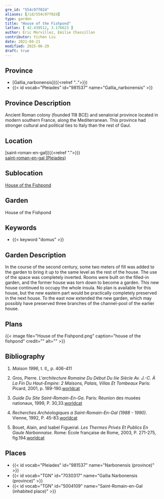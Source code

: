 ```yaml
---
gre_id: "554c97f02d"
aliases: [/id/554c97f02d]
type: garden
title: "House of the Fishpond"
latlon: [ 42.439512, 3.176623 ]
author: Eric Morvillez, Emilie Chassillan
contributor: Yichen Liu
date: 2021-04-21
modified: 2025-06-29
draft: true
---
```


## Province

- [Gallia_narbonensis]({{<relref "..">}})
- {{< id vocab="Pleiades" id="981537" name="Gallia_narbonensis" >}}

## Province Description

Ancient Roman colony (founded 118 BCE) and senatorial province located in modern southern France, along the Mediterranean. This province had stronger cultural and political ties to Italy than the rest of Gaul.

## Location

[saint-roman-en-gal]({{<relref ".">}}) \
[saint-roman-en-gal (Pleiades)](#)

## Sublocation

[House of the Fishpond](#)

## Garden

House of the Fishpond

## Keywords

- {{< keyword "domus" >}}

## Garden Description

In the course of the second century, some two meters of fill was added to the garden to bring it up to the same level as the rest of the house. The use of the space was completely inverted. Rooms were built on the filled-in garden, and the former house was torn down to become a garden. This new house continued to occupy the whole insula. No plan is available for this house, but the new eastern part would be practically completely preserved in the next house. To the east now extended the new garden, which may possibly have preserved three branches of the channel-pool of the earlier house.


<!-- ## Maps -->

## Plans

{{< image file="House of the Fishpond.png" caption="house of the fishpond" credit="" alt="" >}}


<!-- ## Images -->

<!-- ## Dates -->

## Bibliography

1. *Maison 1996*, t. II,, p. 406-411

2. Gros, Pierre. *L'architecture Romaine Du Début Du Iiie Siècle Av. J.-C. À La Fin Du Haut-Empire: 2 Maisons, Palais, Villas Et Tombeaux* Paris: Picard, 2001, p. 189-190.[worldcat](https://search.worldcat.org/title/1169743067)

3. *Guide Du Site Saint-Romain-En-Ga*. Paris: Réunion des musées nationaux, 1999, P. 30,33.[worldcat](https://search.worldcat.org/title/43416334)

4. *Recherches Archéologiques a Saint-Romain-En-Gal (1988 - 1990)*. Vienne, 1992, P. 45-83.[worldcat](https://search.worldcat.org/title/1068996218)

6. Bouet, Alain, and Isabel Figueiral. *Les Thermes Privés Et Publics En Gaule Narbonnaise*. Rome: École française de Rome, 2003, P. 271-275, fig.194.[worldcat](https://search.worldcat.org/title/43416334)

## Places

- {{< id vocab="Pleiades" id="981537" name="Narbonensis (province)" >}}
- {{< id vocab="TGN" id="7030317" name="Gallia Narbonensis (province)" >}}
- {{< id vocab="TGN" id="5004109" name="Saint-Romain-en-Gal (inhabited place)" >}}
